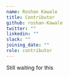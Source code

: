 ```yaml
---
name: Roshan Kawale
title: Contributor
github: roshan-Kawale
twitter: ""
linkedin: ""
slack: ""
joining_date: ""
role: contributor
---
```


Still waiting for this

